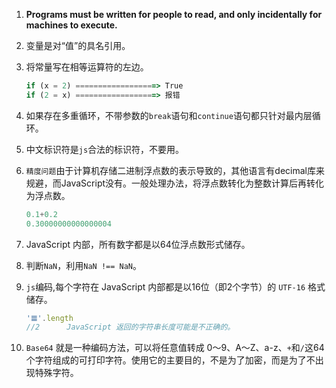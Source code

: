1. **Programs must be written for people to read, and only incidentally for machines to execute.**

2. 变量是对“值”的具名引用。

3. 将常量写在相等运算符的左边。

   ```js
   if (x = 2) ==================> True
   if (2 = x) ==================> 报错
   ```

4. 如果存在多重循环，不带参数的`break`语句和`continue`语句都只针对最内层循环。

5. 中文标识符是`js`合法的标识符，不要用。

6. `精度问题`由于计算机存储二进制浮点数的表示导致的，其他语言有decimal库来规避，而JavaScript没有。一般处理办法，将浮点数转化为整数计算后再转化为浮点数。

   ```js
   0.1+0.2
   0.30000000000000004
   ```

7. JavaScript 内部，所有数字都是以64位浮点数形式储存。

8. 判断`NaN`，利用`NaN !== NaN`。

9. `js`编码,每个字符在 JavaScript 内部都是以16位（即2个字节）的 `UTF-16` 格式储存。

   ```js
   '𝌆'.length
   //2		JavaScript 返回的字符串长度可能是不正确的。
   ```

10. `Base64` 就是一种编码方法，可以将任意值转成 0～9、A～Z、a-z、`+`和`/`这64个字符组成的可打印字符。使用它的主要目的，不是为了加密，而是为了不出现特殊字符。